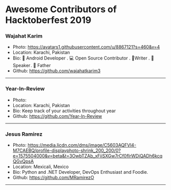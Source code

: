 # Awesome Contributors of Hacktoberfest 2019

### Wajahat Karim
- Photo: https://avatars1.githubusercontent.com/u/8867121?s=460&v=4
- Location: Karachi, Pakistan
- Bio: 📱 Android Developer . 💻 Open Source Contributor . 📝Writer . 🎤 Speaker . 👶 Father 
- Github: https://github.com/wajahatkarim3

-----------

### Year-In-Review
- Photo: 
- Location: Karachi, Pakistan
- Bio: Keep track of your activities throughout year
- Github: https://github.com/Year-In-Review

-----------

### Jesus Ramirez
- Photo: https://media.licdn.com/dms/image/C5603AQFVl4-M7CAEBQ/profile-displayphoto-shrink_200_200/0?e=1575504000&v=beta&t=3OwbTZAb_xFiiSXGw7rCf0fIrWDiQADh6kcqQGvQpsA
- Location: Mexicali, Mexico
- Bio: Python and .NET Developer, DevOps Enthusiast and Foodie. 
- Github: https://github.com/MRamirezO

-----------